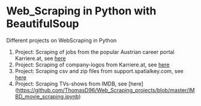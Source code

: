 # Web_Scraping in Python with BeautifulSoup
Different projects on WebScraping in Python
1. Project: Scraping of jobs from the popular Austrian career portal Karriere.at, see [here](https://github.com/ThomasD96/Web_Scraping_projects/blob/master/Webscraping%20(Karriere.at).ipynb)
2. Project: Scraping of company-logos from Karriere.at, see [here](https://github.com/ThomasD96/Web_Scraping_projects/blob/master/ImageScraping%20(Karriere.at).ipynb)
3. Project: Scraping csv and zip files from support.spatialkey.com, see [here](https://github.com/ThomasD96/Web_Scraping_projects/blob/master/Scrape%20csv%20and%20zip-data%20from%20websites.ipynb)
4. Project: Scraping TVs-shows from IMDB, see [here] (https://github.com/ThomasD96/Web_Scraping_projects/blob/master/IMBD_movie_scraping.ipynb)
